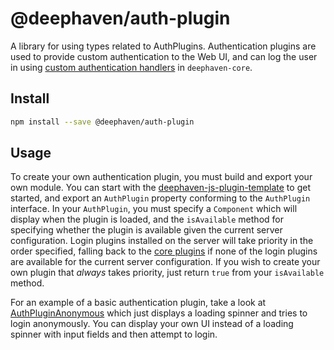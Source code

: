 # @deephaven/auth-plugin

A library for using types related to AuthPlugins. Authentication plugins are used to provide custom authentication to the Web UI, and can log the user in using [custom authentication handlers](https://github.com/deephaven/deephaven-core/tree/main/authentication) in `deephaven-core`.

## Install

```bash
npm install --save @deephaven/auth-plugin
```

## Usage

To create your own authentication plugin, you must build and export your own module. You can start with the [deephaven-js-plugin-template](https://github.com/deephaven/deephaven-js-plugin-template/) to get started, and export an `AuthPlugin` property conforming to the `AuthPlugin` interface. In your `AuthPlugin`, you must specify a `Component` which will display when the plugin is loaded, and the `isAvailable` method for specifying whether the plugin is available given the current server configuration. Login plugins installed on the server will take priority in the order specified, falling back to the [core plugins](../auth-core-plugins/) if none of the login plugins are available for the current server configuration. If you wish to create your own plugin that _always_ takes priority, just return `true` from your `isAvailable` method.

For an example of a basic authentication plugin, take a look at [AuthPluginAnonymous](../auth-core-plugins/src/AuthPluginAnonymous.tsx) which just displays a loading spinner and tries to login anonymously. You can display your own UI instead of a loading spinner with input fields and then attempt to login.
